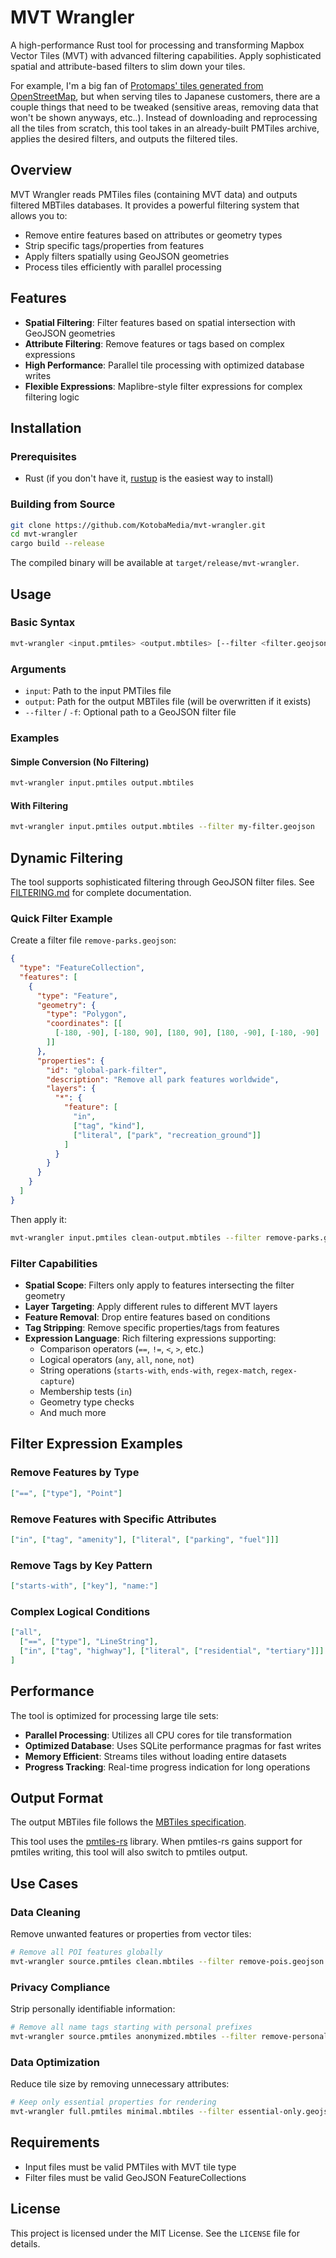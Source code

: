 # MVT Wrangler

A high-performance Rust tool for processing and transforming Mapbox Vector Tiles (MVT) with advanced filtering capabilities. Apply sophisticated spatial and attribute-based filters to slim down your tiles.

For example, I'm a big fan of [Protomaps' tiles generated from OpenStreetMap](https://maps.protomaps.com/builds/), but when serving tiles to Japanese customers, there are a couple things that need to be tweaked (sensitive areas, removing data that won't be shown anyways, etc..). Instead of downloading and reprocessing all the tiles from scratch, this tool takes in an already-built PMTiles archive, applies the desired filters, and outputs the filtered tiles.

## Overview

MVT Wrangler reads PMTiles files (containing MVT data) and outputs filtered MBTiles databases. It provides a powerful filtering system that allows you to:

- Remove entire features based on attributes or geometry types
- Strip specific tags/properties from features
- Apply filters spatially using GeoJSON geometries
- Process tiles efficiently with parallel processing

## Features

- **Spatial Filtering**: Filter features based on spatial intersection with GeoJSON geometries
- **Attribute Filtering**: Remove features or tags based on complex expressions
- **High Performance**: Parallel tile processing with optimized database writes
- **Flexible Expressions**: Maplibre-style filter expressions for complex filtering logic

## Installation

### Prerequisites

- Rust (if you don't have it, [rustup](https://rustup.rs/) is the easiest way to install)

### Building from Source

```bash
git clone https://github.com/KotobaMedia/mvt-wrangler.git
cd mvt-wrangler
cargo build --release
```

The compiled binary will be available at `target/release/mvt-wrangler`.

## Usage

### Basic Syntax

```bash
mvt-wrangler <input.pmtiles> <output.mbtiles> [--filter <filter.geojson>]
```

### Arguments

- `input`: Path to the input PMTiles file
- `output`: Path for the output MBTiles file (will be overwritten if it exists)
- `--filter` / `-f`: Optional path to a GeoJSON filter file

### Examples

#### Simple Conversion (No Filtering)

```bash
mvt-wrangler input.pmtiles output.mbtiles
```

#### With Filtering

```bash
mvt-wrangler input.pmtiles output.mbtiles --filter my-filter.geojson
```

## Dynamic Filtering

The tool supports sophisticated filtering through GeoJSON filter files. See [FILTERING.md](FILTERING.md) for complete documentation.

### Quick Filter Example

Create a filter file `remove-parks.geojson`:

```json
{
  "type": "FeatureCollection",
  "features": [
    {
      "type": "Feature",
      "geometry": {
        "type": "Polygon",
        "coordinates": [[
          [-180, -90], [-180, 90], [180, 90], [180, -90], [-180, -90]
        ]]
      },
      "properties": {
        "id": "global-park-filter",
        "description": "Remove all park features worldwide",
        "layers": {
          "*": {
            "feature": [
              "in",
              ["tag", "kind"],
              ["literal", ["park", "recreation_ground"]]
            ]
          }
        }
      }
    }
  ]
}
```

Then apply it:

```bash
mvt-wrangler input.pmtiles clean-output.mbtiles --filter remove-parks.geojson
```

### Filter Capabilities

- **Spatial Scope**: Filters only apply to features intersecting the filter geometry
- **Layer Targeting**: Apply different rules to different MVT layers
- **Feature Removal**: Drop entire features based on conditions
- **Tag Stripping**: Remove specific properties/tags from features
- **Expression Language**: Rich filtering expressions supporting:
  - Comparison operators (`==`, `!=`, `<`, `>`, etc.)
  - Logical operators (`any`, `all`, `none`, `not`)
  - String operations (`starts-with`, `ends-with`, `regex-match`, `regex-capture`)
  - Membership tests (`in`)
  - Geometry type checks
  - And much more

## Filter Expression Examples

### Remove Features by Type
```json
["==", ["type"], "Point"]
```

### Remove Features with Specific Attributes
```json
["in", ["tag", "amenity"], ["literal", ["parking", "fuel"]]]
```

### Remove Tags by Key Pattern
```json
["starts-with", ["key"], "name:"]
```

### Complex Logical Conditions
```json
["all",
  ["==", ["type"], "LineString"],
  ["in", ["tag", "highway"], ["literal", ["residential", "tertiary"]]]
]
```

## Performance

The tool is optimized for processing large tile sets:

- **Parallel Processing**: Utilizes all CPU cores for tile transformation
- **Optimized Database**: Uses SQLite performance pragmas for fast writes
- **Memory Efficient**: Streams tiles without loading entire datasets
- **Progress Tracking**: Real-time progress indication for long operations

## Output Format

The output MBTiles file follows the [MBTiles specification](https://github.com/mapbox/mbtiles-spec).

This tool uses the [pmtiles-rs](https://github.com/stadiamaps/pmtiles-rs) library. When pmtiles-rs gains support for pmtiles writing, this tool will also switch to pmtiles output.

## Use Cases

### Data Cleaning
Remove unwanted features or properties from vector tiles:
```bash
# Remove all POI features globally
mvt-wrangler source.pmtiles clean.mbtiles --filter remove-pois.geojson
```

### Privacy Compliance
Strip personally identifiable information:
```bash
# Remove all name tags starting with personal prefixes
mvt-wrangler source.pmtiles anonymized.mbtiles --filter remove-personal-names.geojson
```

### Data Optimization
Reduce tile size by removing unnecessary attributes:
```bash
# Keep only essential properties for rendering
mvt-wrangler full.pmtiles minimal.mbtiles --filter essential-only.geojson
```

## Requirements

- Input files must be valid PMTiles with MVT tile type
- Filter files must be valid GeoJSON FeatureCollections

## License

This project is licensed under the MIT License. See the `LICENSE` file for details.

